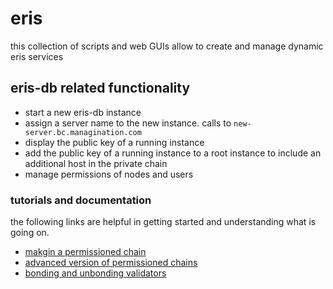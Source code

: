 # eris
this collection of scripts and web GUIs allow to create and manage dynamic eris services

## eris-db related functionality
* start a new eris-db instance
* assign a server name to the new instance. calls to `new-server.bc.managination.com`
* display the public key of a running instance
* add the public key of a running instance to a root instance to include an additional host in the private chain
* manage permissions of nodes and users
 
### tutorials and documentation
the following links are helpful in getting started and understanding what is going on.

* [makgin a permissioned chain](https://docs.erisindustries.com/tutorials/chain-making/)
* [advanced version of permissioned chains](https://docs.erisindustries.com/tutorials/advanced/chain-deploying/)
* [bonding and unbonding validators](https://docs.erisindustries.com/tutorials/advanced/bond-unbond/)
 


